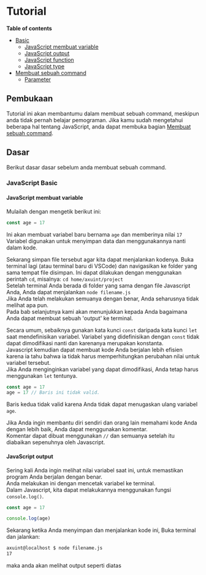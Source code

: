 # Tutorial

**Table of contents**
- [Basic](#Basic)
  - [JavaScript membuat variable](#JavaScript-variable)
  - [JavaScript output](#show-output)
  - [JavaScript function](#JavaScript-function)
  - [JavaScript type](#JavaScript-type)
- [Membuat sebuah command](#create-a-command)
  - [Parameter](#parameter)

## Pembukaan
Tutorial ini akan membantumu dalam membuat sebuah command, meskipun anda tidak pernah belajar pemograman.
Jika kamu sudah mengetahui beberapa hal tentang JavaScript, anda dapat membuka bagian [Membuat sebuah command](#create-a-command).

## Dasar
Berikut dasar dasar sebelum anda membuat sebuah command.

### JavaScript Basic
#### JavaScript membuat variable

Mulailah dengan mengetik berikut ini:

``` js
const age = 17
```

Ini akan membuat variabel baru bernama `age` dan memberinya nilai `17`  
Variabel digunakan untuk menyimpan data dan menggunakannya nanti dalam kode.

Sekarang simpan file tersebut agar kita dapat menjalankan kodenya. Buka terminal lagi (atau terminal baru di VSCode) dan navigasikan ke folder yang sama tempat file disimpan. Ini dapat dilakukan dengan menggunakan perintah `cd`, misalnya: `cd home/axuint/project`  
Setelah terminal Anda berada di folder yang sama dengan file Javascript Anda, Anda dapat menjalankan `node filename.js`  
Jika Anda telah melakukan semuanya dengan benar, Anda seharusnya tidak melihat apa pun.  
Pada bab selanjutnya kami akan menunjukkan kepada Anda bagaimana Anda dapat membuat sebuah 'output' ke terminal.

Secara umum, sebaiknya gunakan kata kunci `const` daripada kata kunci `let` saat mendefinisikan variabel. Variabel yang didefinisikan dengan `const` tidak dapat dimodifikasi nanti dan karenanya merupakan konstanta.  
Javascript kemudian dapat membuat kode Anda berjalan lebih efisien karena ia tahu bahwa ia tidak harus memperhitungkan perubahan nilai untuk variabel tersebut.  
Jika Anda menginginkan variabel yang dapat dimodifikasi, Anda tetap harus menggunakan `let` tentunya.

``` js
const age = 17
age = 17 // Baris ini tidak valid.
```

Baris kedua tidak valid karena Anda tidak dapat menugaskan ulang variabel `age`.

Jika Anda ingin membantu diri sendiri dan orang lain memahami kode Anda dengan lebih baik, Anda dapat menggunakan komentar.  
Komentar dapat dibuat menggunakan `//` dan semuanya setelah itu diabaikan sepenuhnya oleh Javascript.

#### JavaScript output

Sering kali Anda ingin melihat nilai variabel saat ini, untuk memastikan program Anda berjalan dengan benar.  
Anda melakukan ini dengan mencetak variabel ke terminal.  
Dalam Javascript, kita dapat melakukannya menggunakan fungsi `console.log()`.  

``` js
const age = 17

console.log(age)
```

Sekarang ketika Anda menyimpan dan menjalankan kode ini, Buka terminal dan jalankan:

``` bash
axuint@localhost $ node filename.js
17
```

maka anda akan melihat output seperti diatas